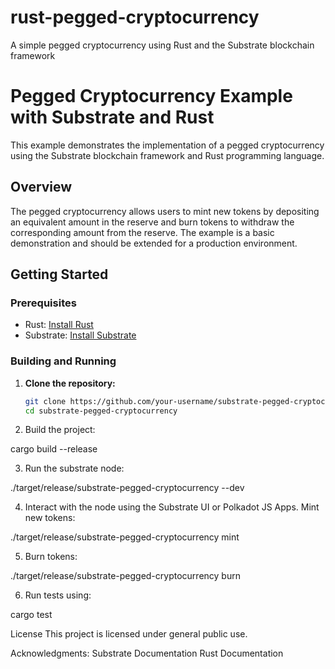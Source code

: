 # rust-pegged-cryptocurrency
A simple pegged cryptocurrency using Rust and the Substrate blockchain framework

# Pegged Cryptocurrency Example with Substrate and Rust

This example demonstrates the implementation of a pegged cryptocurrency using the Substrate blockchain framework and Rust programming language.

## Overview

The pegged cryptocurrency allows users to mint new tokens by depositing an equivalent amount in the reserve and burn tokens to withdraw the corresponding amount from the reserve. The example is a basic demonstration and should be extended for a production environment.

## Getting Started

### Prerequisites

- Rust: [Install Rust](https://www.rust-lang.org/tools/install)
- Substrate: [Install Substrate](https://substrate.dev/docs/en/knowledgebase/getting-started/)

### Building and Running

1. **Clone the repository:**

   ```bash
   git clone https://github.com/your-username/substrate-pegged-cryptocurrency.git
   cd substrate-pegged-cryptocurrency

2. Build the project:

cargo build --release

3. Run the substrate node:

./target/release/substrate-pegged-cryptocurrency --dev

4. Interact with the node using the Substrate UI or Polkadot JS Apps.
Mint new tokens:

./target/release/substrate-pegged-cryptocurrency mint <your-account-id> <amount>

5. Burn tokens:

./target/release/substrate-pegged-cryptocurrency burn <your-account-id> <amount>

6. Run tests using:

cargo test

License
This project is licensed under general public use.

Acknowledgments:
Substrate Documentation
Rust Documentation
